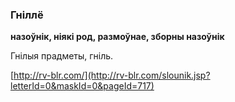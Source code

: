 ### Гніллё
**назоўнік, ніякі род, размоўнае, зборны назоўнік**

Гнілыя прадметы, гніль.

<a rel="author">[http://rv-blr.com/](http://rv-blr.com/slounik.jsp?letterId=0&maskId=0&pageId=717)</a>
